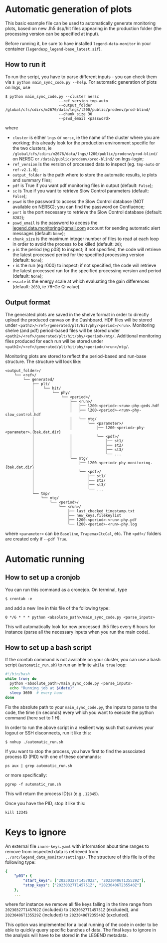 # Automatic generation of plots

This basic example file can be used to automatically generate monitoring plots, based on new .lh5 dsp/hit files appearing in the production folder (the processing version can be specified at input).

Before running it, be sure to have installed `legend-data-monitor` in your container (`legendexp_legend-base_latest.sif`).

## How to run it

To run the script, you have to parse different inputs - you can check them via `$ python main_sync_code.py --help`. For automatic generation of plots on lngs, use

```console
$ python main_sync_code.py --cluster nersc
                        --ref_version tmp-auto
                        --output_folder /global/cfs/cdirs/m2676/data/lngs/l200/public/prodenv/prod-blind/
                        --chunk_size 30
                        --pswd_email <password>
```

where

* `cluster` is either `lngs` or `nersc`, ie the name of the cluster where you are working; this already look for the production environment specific for the two clusters, ie `/global/cfs/cdirs/m2676/data/lngs/l200/public/prodenv/prod-blind/` on NERSC or `/data2/public/prodenv/prod-blind/` on lngs-login;
* `ref_version` is the version of processed data to inspect (eg. `tmp-auto` or `ref-v2.1.0`);
* `output_folder` is the path where to store the automatic results, ie plots and summary files;
* `pdf` is True if you want pdf monitoring files in output (default: `False`);
* `sc` is True if you want to retrieve Slow Control parameters (default: `False`);
* `pswd` is the password to access the Slow Control database (NOT available on NERSC); you can find the password on Confluence;
* `port` is the port necessary to retrieve the Slow Control database (default: `8282`);
* `pswd_email` is the password to access the legend.data.monitoring@gmail.com account for sending automatic alert messages (default: `None`);
* `chunk_size` is the maximum integer number of files to read at each loop in order to avoid the process to be killed (default: `20`);
* `p` is the period (eg p03) to inspect; if not specified, the code will retrieve the latest processed period for the specified processing version (default: `None`);
* `r` is the run (eg r000) to inspect; if not specified, the code will retrieve the latest processed run for the specified processing version and period (default: `None`);
* `escale` is the energy scale at which evaluating the gain differences (default: `2039`, ie 76-Ge Q-value).


## Output format

The generated plots are saved in the shelve format in order to directly upload the produced canvas on the Dashboard.
HDF files will be stored under `<path2>/<ref>/generated/plt/hit/phy/<period>/<run>`.
Monitoring shelve (and pdf) period-based files will be stored under `<path2>/<ref>/generated/plt/hit/phy/<period>/mtg/`.
Additional monitoring files produced for each run will be stored under `<path2>/<ref>/generated/plt/hit/phy/<period>/<run>/mtg/`.

Monitoring plots are stored to reflect the period-based and run-base structure.
The structure will look like:

```text
<output_folder>/
    └── <ref>/
        └── generated/
            ├── plt/
            │    └── hit/
            │        └── phy/
            │            └── <period>/
            │                ├── <run>/
            │                │   ├── l200-<period>-<run>-phy-geds.hdf
            │                │   ├── l200-<period>-<run>-phy-slow_control.hdf
            │                │   └── mtg/
            │                │       └── <parameter>/
            │                │           ├── l200-<period>-phy-<parameter>.{bak,dat,dir}
            │                │           └── <pdf>/
            │                │               ├── st1/
            │                │               ├── st2/
            │                │               ├── st3/
            │                │               └── ...
            │                └── mtg/
            │                    ├── l200-<period>-phy-monitoring.{bak,dat,dir}
            │                    └── <pdf>/
            │                        ├── st1/
            │                        ├── st2/
            │                        ├── st3/
            │                        └── ...
            └── tmp/
                └── mtg/
                    └── <period>/
                        └── <run>/
                            ├── last_checked_timestamp.txt
                            ├── new_keys.filekeylist
                            ├── l200-<period>-<run>-phy.pdf
                            └── l200-<period>-<run>-phy.log
```

where `<parameter>` can be `Baseline`, `TrapemaxCtcCal`, etc.
The `<pdf>/` folders are created only if `--pdf True`.




# Automatic running

## How to set up a cronjob

You can run this command as a cronejob. On terminal, type

```console
$ crontab -e
```

and add a new line in this file of the following type:

```console
0 */6 * * * python <absolute_path>/main_sync_code.py <parse_inputs>
```

This will automatically look for new processed .lh5 files every 6 hours for instance (parse all the necessary inputs when you run the main code).


## How to set up a bash script
If the crontab command is not available on your cluster, you can use a bash script (`automatic_run.sh`) to run an infinite `while true` loop:

```bash
#!/bin/bash
while true; do
  python <absolute_path>/main_sync_code.py <parse_inputs>
  echo "Running job at $(date)"
  sleep 3600  # every hour
done
```

Fix the absolute path to your `main_sync_code.py`, the inputs to parse to the code, the time (in seconds) every which you want to execute the python command (here set to 1 H).

In order to run the above script in a resilient way such that survives your logout or SSH disconnects, run it like this:

```console
$ nohup ./automatic_run.sh
```

If you want to stop the process, you have first to find the associated process ID (PID) with one of these commands:

```console
ps aux | grep automatic_run.sh
```

or more specifically:

```console
pgrep -f automatic_run.sh
```

This will return the process ID(s) (e.g., `12345`).

Once you have the PID, stop it like this:

```console
kill 12345
```

# Keys to ignore

An external file `inore-keys.yaml` with information about time ranges to remove from inspected data is retrieved from `../src/legend_data_monitor/settings/`.
The structure of this file is of the following type:

```yaml
{
    "p03": {
        "start_keys": ["20230327T145702Z", "20230406T135529Z"],
        "stop_keys": ["20230327T145751Z", "20230406T235540Z"]
    },
    ...
```

where for instance we remove all file keys falling in the time range from `20230327T145702Z` (included) to `20230327T145751Z` (excluded), and `20230406T135529Z` (included) to `20230406T235540Z` (excluded).

This option was implemented for a local running of the code in order to be able to quickly query specific bunches of data.
The final keys to ignore in the analysis will have to be stored in the LEGEND metadata.
